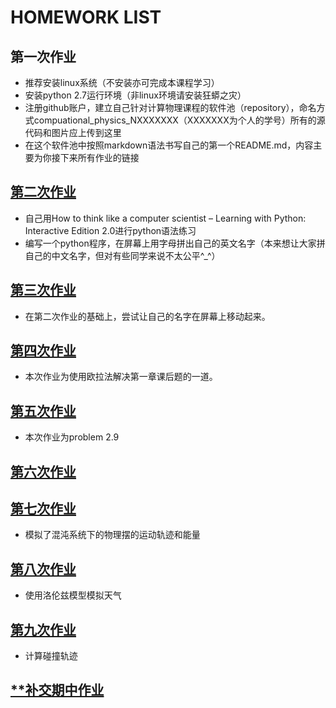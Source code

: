 # HOMEWORK LIST

## 第一次作业
- 推荐安装linux系统（不安装亦可完成本课程学习）
- 安装python 2.7运行环境（非linux环境请安装狂蟒之灾）
- 注册github账户，建立自己针对计算物理课程的软件池（repository），命名方式compuational_physics_NXXXXXXX（XXXXXXX为个人的学号）所有的源代码和图片应上传到这里
- 在这个软件池中按照markdown语法书写自己的第一个README.md，内容主要为你接下来所有作业的链接
## [第二次作业](https://github.com/ZiChenHuang/compuational_physics_N2015301020149/blob/master/%E7%AC%AC%E4%BA%8C%E6%AC%A1%E4%BD%9C%E4%B8%9A.py)
- 自己用How to think like a computer scientist – Learning with Python: Interactive Edition 2.0进行python语法练习
- 编写一个python程序，在屏幕上用字母拼出自己的英文名字（本来想让大家拼自己的中文名字，但对有些同学来说不太公平^_^）
## [第三次作业](https://github.com/ZiChenHuang/computational_physics_N2015301020149/tree/master/%E7%AC%AC%E4%B8%89%E6%AC%A1%E4%BD%9C%E4%B8%9A)
- 在第二次作业的基础上，尝试让自己的名字在屏幕上移动起来。
## [第四次作业](https://www.zybuluo.com/2015301020149/note/901072)
- 本次作业为使用欧拉法解决第一章课后题的一道。
## [第五次作业](https://www.zybuluo.com/2015301020149/note/914321)
- 本次作业为problem 2.9
## [第六次作业](https://www.zybuluo.com/2015301020149/note/920777)
## [第七次作业](https://www.zybuluo.com/2015301020149/note/930677)
- 模拟了混沌系统下的物理摆的运动轨迹和能量
## [第八次作业](https://www.zybuluo.com/2015301020149/note/939300)
- 使用洛伦兹模型模拟天气
## [第九次作业](https://www.zybuluo.com/2015301020149/note/947274)
- 计算碰撞轨迹
## [**补交期中作业](https://www.zybuluo.com/2015301020149/note/969524)
